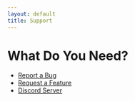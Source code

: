 ```yaml
---
layout: default
title: Support
---
```



# What Do You Need?

* [Report a Bug](https://github.com/SatyrFarm/SatyrFarm/issues/new?template=bug_report.md)
* [Request a Feature](https://github.com/SatyrFarm/SatyrFarm/issues/new?template=feature_request.md)
* <a href="https://discord.gg/Czf4sKB" onclick="ga('send', 'event', 'link', 'click', 'Discord Server Invite', '1001');">Discord Server</a>


